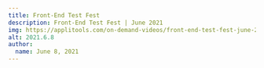 ```yaml
---
title: Front-End Test Fest
description: Front-End Test Fest | June 2021
img: https://applitools.com/on-demand-videos/front-end-test-fest-june-2021/
alt: 2021.6.8
author:
  name: June 8, 2021
---
```


